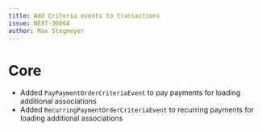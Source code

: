 ```yaml
---
title: Add Criteria events to transactions
issue: NEXT-30064
author: Max Stegmeyer
---
```

# Core
* Added `PayPaymentOrderCriteriaEvent` to pay payments for loading additional associations
* Added `RecurringPaymentOrderCriteriaEvent` to recurring payments for loading additional associations
